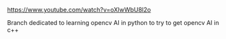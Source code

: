 https://www.youtube.com/watch?v=oXlwWbU8l2o

Branch dedicated to learning opencv AI in python to try to get opencv AI in c++
